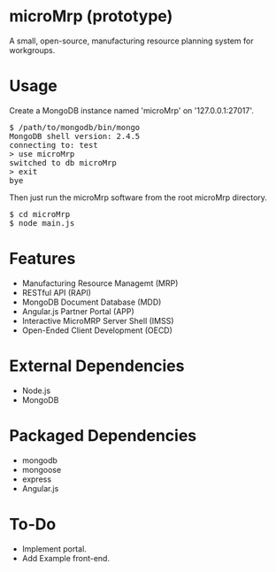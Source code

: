 microMrp (prototype)
========

A small, open-source, manufacturing resource planning system for workgroups.

Usage
========

Create a MongoDB instance named 'microMrp' on '127.0.0.1:27017'.

<pre>
$ /path/to/mongodb/bin/mongo
MongoDB shell version: 2.4.5
connecting to: test
> use microMrp
switched to db microMrp
> exit
bye
</pre>

Then just run the microMrp software from the root microMrp directory.

<pre>
$ cd microMrp
$ node main.js
</pre>

Features
========

* Manufacturing Resource Managemt (MRP)
* RESTful API (RAPI)
* MongoDB Document Database (MDD)
* Angular.js Partner Portal (APP)
* Interactive MicroMRP Server Shell (IMSS)
* Open-Ended Client Development (OECD)

External Dependencies
========

* Node.js
* MongoDB

Packaged Dependencies
========

* mongodb
* mongoose
* express
* Angular.js

To-Do
========

* Implement portal.
* Add Example front-end.

